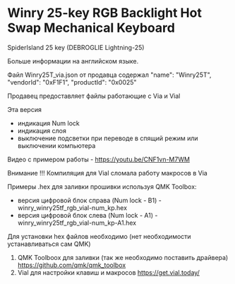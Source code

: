 # Winry 25-key RGB Backlight Hot Swap Mechanical Keyboard

SpiderIsland 25 key (DEBROGLIE Lightning-25)

Больше информации на английском языке.

Файл Winry25T_via.json от продавца содержал "name": "Winry25T", "vendorId": "0xF1F1", "productId": "0x0025"

Продавец предоставляет файлы работающие с Via и Vial

Эта версия
- индикация Num lock
- индикация слоя 
- выключение подсветки при переводе в спящий режим или выключении компьютера

Видео с примером работы - https://youtu.be/CNF1vn-M7WM

Внимание !!!
Компиляция для Vial сломала работу макросов в Via

Примеры .hex для заливки прошивки используя QMK Toolbox:
- версия цифровой блок справа (Num lock - B1) - winry_winry25tf_rgb_vial-num_kp.hex
- версия цифровой блок слева (Num lock - A1) - winry_winry25tf_rgb_vial-num_kp-A1.hex

Для установки hex файлов необходимо (нет необходимости устанавливаться сам QMK)
1) QMK Toolboox для  заливки (так же необходимо поставить драйвера) https://github.com/qmk/qmk_toolbox
2) Vial для настройки клавиш и макросов https://get.vial.today/
